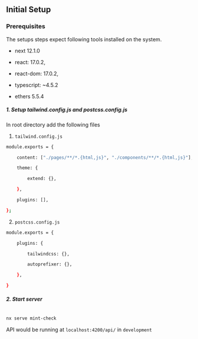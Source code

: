 ## Initial Setup
  

### Prerequisites

The setups steps expect following tools installed on the system.

- next 12.1.0

- react: 17.0.2,

- react-dom: 17.0.2,

- typescript: ~4.5.2

- ethers 5.5.4

##### 1. Setup tailwind.config.js and postcss.config.js

In root directory add the following files

1. `tailwind.config.js`
 
```bash
module.exports = {

	content: ["./pages/**/*.{html,js}", "./components/**/*.{html,js}"],

	theme: {

		extend: {},

	},

	plugins: [],

};
```

  
2. `postcss.config.js`

```bash
module.exports = {

	plugins: {

		tailwindcss: {},

		autoprefixer: {},

	},

}
```

##### 2. Start server
```bash

nx serve mint-check

```
API would be running at `localhost:4200/api/` in `development`